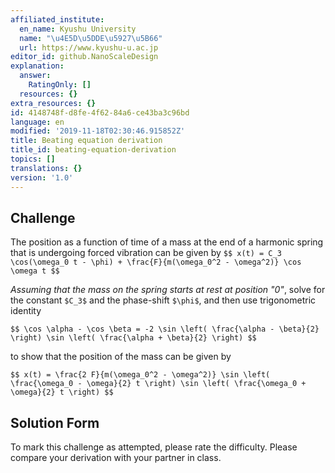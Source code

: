 ```yaml
---
affiliated_institute:
  en_name: Kyushu University
  name: "\u4E5D\u5DDE\u5927\u5B66"
  url: https://www.kyushu-u.ac.jp
editor_id: github.NanoScaleDesign
explanation:
  answer:
    RatingOnly: []
  resources: {}
extra_resources: {}
id: 4148748f-d8fe-4f62-84a6-ce43ba3c96bd
language: en
modified: '2019-11-18T02:30:46.915852Z'
title: Beating equation derivation
title_id: beating-equation-derivation
topics: []
translations: {}
version: '1.0'
---
```


## Challenge
The position as a function of time of a mass at the end of a harmonic spring that is undergoing forced vibration can be given by
`$$
    x(t) = C_3 \cos(\omega_0 t - \phi) + \frac{F}{m(\omega_0^2 - \omega^2)} \cos \omega t
$$`

*Assuming that the mass on the spring starts at rest at position "0"*, solve for the constant `$C_3$` and the phase-shift `$\phi$`, and then use trigonometric identity

`$$
    \cos \alpha - \cos \beta = -2 \sin \left( \frac{\alpha - \beta}{2} \right) \sin \left( \frac{\alpha + \beta}{2} \right)
$$`

to show that the position of the mass can be given by

`$$
x(t) = \frac{2 F}{m(\omega_0^2 - \omega^2)} \sin \left( \frac{\omega_0 - \omega}{2} t \right) \sin \left( \frac{\omega_0 + \omega}{2} t \right)
$$`

## Solution Form
To mark this challenge as attempted, please rate the difficulty.
Please compare your derivation with your partner in class.
